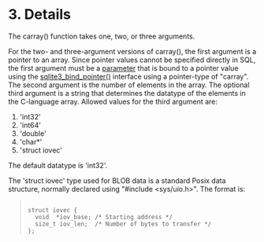 # 3\. Details


The carray() function takes one, two, or three arguments.



For the two\- and three\-argument versions of carray(),
the first argument is a pointer to an array. Since pointer values cannot
be specified directly in SQL, the first argument must be a [parameter](lang_expr.html#varparam) that
is bound to a pointer value using the [sqlite3\_bind\_pointer()](c3ref/bind_blob.html) interface
using a pointer\-type of "carray".
The second argument is the number of elements in the array. The optional
third argument is a string that determines the datatype of the elements
in the C\-language array. Allowed values for the third argument are:



1. 'int32'
2. 'int64'
3. 'double'
4. 'char\*'
5. 'struct iovec'


The default datatype is 'int32'.



The 'struct iovec' type used for BLOB data is a standard Posix data
structure, normally declared using "\#include \<sys/uio.h\>".
The format is:




> ```
> 
> struct iovec {
>   void  *iov_base; /* Starting address */
>   size_t iov_len;  /* Number of bytes to transfer */
> };
> 
> ```




